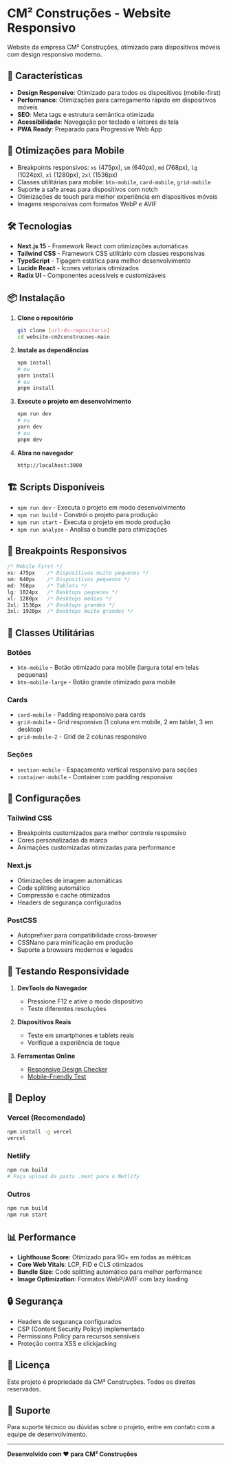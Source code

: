 # CM² Construções - Website Responsivo

Website da empresa CM² Construções, otimizado para dispositivos móveis com design responsivo moderno.

## 🚀 Características

- **Design Responsivo**: Otimizado para todos os dispositivos (mobile-first)
- **Performance**: Otimizações para carregamento rápido em dispositivos móveis
- **SEO**: Meta tags e estrutura semântica otimizada
- **Acessibilidade**: Navegação por teclado e leitores de tela
- **PWA Ready**: Preparado para Progressive Web App

## 📱 Otimizações para Mobile

- Breakpoints responsivos: `xs` (475px), `sm` (640px), `md` (768px), `lg` (1024px), `xl` (1280px), `2xl` (1536px)
- Classes utilitárias para mobile: `btn-mobile`, `card-mobile`, `grid-mobile`
- Suporte a safe areas para dispositivos com notch
- Otimizações de touch para melhor experiência em dispositivos móveis
- Imagens responsivas com formatos WebP e AVIF

## 🛠️ Tecnologias

- **Next.js 15** - Framework React com otimizações automáticas
- **Tailwind CSS** - Framework CSS utilitário com classes responsivas
- **TypeScript** - Tipagem estática para melhor desenvolvimento
- **Lucide React** - Ícones vetoriais otimizados
- **Radix UI** - Componentes acessíveis e customizáveis

## 📦 Instalação

1. **Clone o repositório**
   ```bash
   git clone [url-do-repositorio]
   cd website-cm2construcoes-main
   ```

2. **Instale as dependências**
   ```bash
   npm install
   # ou
   yarn install
   # ou
   pnpm install
   ```

3. **Execute o projeto em desenvolvimento**
   ```bash
   npm run dev
   # ou
   yarn dev
   # ou
   pnpm dev
   ```

4. **Abra no navegador**
   ```
   http://localhost:3000
   ```

## 🏗️ Scripts Disponíveis

- `npm run dev` - Executa o projeto em modo desenvolvimento
- `npm run build` - Constrói o projeto para produção
- `npm run start` - Executa o projeto em modo produção
- `npm run analyze` - Analisa o bundle para otimizações

## 📐 Breakpoints Responsivos

```css
/* Mobile First */
xs: 475px    /* Dispositivos muito pequenos */
sm: 640px    /* Dispositivos pequenos */
md: 768px    /* Tablets */
lg: 1024px   /* Desktops pequenos */
xl: 1280px   /* Desktops médios */
2xl: 1536px  /* Desktops grandes */
3xl: 1920px  /* Desktops muito grandes */
```

## 🎨 Classes Utilitárias

### Botões
- `btn-mobile` - Botão otimizado para mobile (largura total em telas pequenas)
- `btn-mobile-large` - Botão grande otimizado para mobile

### Cards
- `card-mobile` - Padding responsivo para cards
- `grid-mobile` - Grid responsivo (1 coluna em mobile, 2 em tablet, 3 em desktop)
- `grid-mobile-2` - Grid de 2 colunas responsivo

### Seções
- `section-mobile` - Espaçamento vertical responsivo para seções
- `container-mobile` - Container com padding responsivo

## 🔧 Configurações

### Tailwind CSS
- Breakpoints customizados para melhor controle responsivo
- Cores personalizadas da marca
- Animações customizadas otimizadas para performance

### Next.js
- Otimizações de imagem automáticas
- Code splitting automático
- Compressão e cache otimizados
- Headers de segurança configurados

### PostCSS
- Autoprefixer para compatibilidade cross-browser
- CSSNano para minificação em produção
- Suporte a browsers modernos e legados

## 📱 Testando Responsividade

1. **DevTools do Navegador**
   - Pressione F12 e ative o modo dispositivo
   - Teste diferentes resoluções

2. **Dispositivos Reais**
   - Teste em smartphones e tablets reais
   - Verifique a experiência de toque

3. **Ferramentas Online**
   - [Responsive Design Checker](https://responsivedesignchecker.com/)
   - [Mobile-Friendly Test](https://search.google.com/test/mobile-friendly)

## 🚀 Deploy

### Vercel (Recomendado)
```bash
npm install -g vercel
vercel
```

### Netlify
```bash
npm run build
# Faça upload da pasta .next para o Netlify
```

### Outros
```bash
npm run build
npm run start
```

## 📊 Performance

- **Lighthouse Score**: Otimizado para 90+ em todas as métricas
- **Core Web Vitals**: LCP, FID e CLS otimizados
- **Bundle Size**: Code splitting automático para melhor performance
- **Image Optimization**: Formatos WebP/AVIF com lazy loading

## 🔒 Segurança

- Headers de segurança configurados
- CSP (Content Security Policy) implementado
- Permissions Policy para recursos sensíveis
- Proteção contra XSS e clickjacking

## 📝 Licença

Este projeto é propriedade da CM² Construções. Todos os direitos reservados.

## 🤝 Suporte

Para suporte técnico ou dúvidas sobre o projeto, entre em contato com a equipe de desenvolvimento.

---

**Desenvolvido com ❤️ para CM² Construções** 
